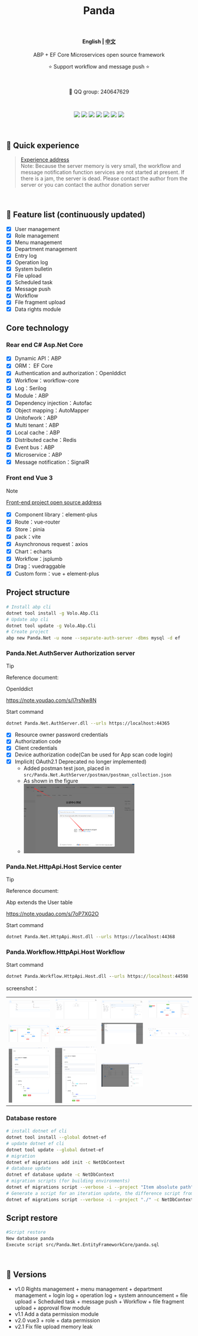 <br />

<h1 align="center">Panda</h1>

<br />

<h4 align="center">
    <p>
        <b>English</b> |
        <a href="./README_zh.md">中文</a>
    </p>
</h4>

<p align="center">ABP + EF Core Microservices open source framework</p>

<p align="center">⭐ Support workflow and message push ⭐</p>

<br />

<p align="center">💬 QQ group: 240647629</p>

<br />

<p align="center">
    <img src="https://img.shields.io/badge/language-csharp-orange?style=plastic"/>
    <img src="https://img.shields.io/github/stars/842549829/Panda?style=plastic"/>
    <img src="https://img.shields.io/github/forks/842549829/Panda?style=plastic"/>
    <img src="https://img.shields.io/github/license/842549829/Panda?style=plastic"/>
    <img src="https://img.shields.io/github/issues/842549829/Panda?style=plastic"/>
    <img src="https://img.shields.io/github/repo-size/842549829/Panda?style=plastic"/>
    <img src="https://img.shields.io/github/last-commit/842549829/Panda?style=plastic" />
</p>

<br />

## 🚀 Quick experience
> [Experience address](http://139.9.70.213)  
   Note: Because the server memory is very small, the workflow and message notification function services are not started at present. If there is a jam, the server is dead. Please contact the author from the server or you can contact the author donation server

<br />

## 🥇 Feature list (continuously updated)

- [x] User management
- [x] Role management
- [x] Menu management
- [x] Department management
- [x] Entry log
- [x] Operation log
- [x] System bulletin
- [x] File upload
- [x] Scheduled task
- [x] Message push
- [x] Workflow
- [x] File fragment upload
- [x] Data rights module

## Core technology

### Rear end C# Asp.Net Core

- [x] Dynamic API：ABP
- [x] ORM： EF Core
- [x] Authentication and authorization：OpenIddict
- [x] Workflow：workflow-core
- [x] Log：Serilog
- [x] Module：ABP
- [x] Dependency injection：Autofac
- [x] Object mapping：AutoMapper
- [x] Unitofwork：ABP
- [x] Multi tenant：ABP
- [x] Local cache：ABP
- [x] Distributed cache：Redis
- [x] Event bus：ABP
- [x] Microservice：ABP
- [x] Message notification：SignalR

### Front end Vue 3
> [!NOTE]
> [Front-end project open source address](https://gitee.com/notify/panda.net.web)


- [x] Component library：element-plus
- [x] Route：vue-router
- [x] Store：pinia
- [x] pack：vite	
- [x] Asynchronous request：axios
- [x] Chart：echarts
- [x] Workflow：jsplumb
- [x] Drag：vuedraggable
- [x] Custom form：vue + element-plus 

## Project structure

```bash
# Install abp cli 
dotnet tool install -g Volo.Abp.Cli
# Update abp cli
dotnet tool update -g Volo.Abp.Cli
# Create project	
abp new Panda.Net -u none --separate-auth-server -dbms mysql -d ef
```

### Panda.Net.AuthServer Authorization server

> [!TIP]
> Reference document:
> 
> OpenIddict
> 
> https://note.youdao.com/s/I7rsNw8N

Start command
```bash
dotnet Panda.Net.AuthServer.dll --urls https://localhost:44365
```
- [x] Resource owner password credentials
- [x] Authorization code
- [x] Client credentials
- [x] Device authorization code(Can be used for App scan code login)
- [x] Implicit( OAuth2.1 Deprecated no longer implemented) 
	- Added postman test json, placed in `src/Panda.Net.AuthServer/postman/postman_collection.json`
	- As shown in the figure
	- <img src="images/1.png" width="300px"/>
 
### Panda.Net.HttpApi.Host Service center

> [!TIP]
> Reference document:
> 
> Abp extends the User table
> 
> https://note.youdao.com/s/7oP7XG2O

Start command
```bash
dotnet Panda.Net.HttpApi.Host.dll --urls https://localhost:44368
```

### Panda.Workflow.HttpApi.Host Workflow

Start command
```cmd
dotnet Panda.Workflow.HttpApi.Host.dll --urls https://localhost:44598
```

screenshot： 
<table>
  <tr>
    <td><img src="module/workflow/images/1.png" /></td>
    <td><img src="module/workflow/images/2.png" /></td>
    <td><img src="module/workflow/images/3.png" /></td>
    <td><img src="module/workflow/images/4.png" /></td>
  </tr>
  <tr>
    <td><img src="module/workflow/images/5.png" /></td>
    <td><img src="module/workflow/images/6.png" /></td>
    <td><img src="module/workflow/images/7.png" /></td>
    <td><img src="module/workflow/images/8.png" /></td>
  </tr>
  <tr>
    <td><img src="module/workflow/images/9.png" /></td>
    <td><img src="module/workflow/images/10.png" /></td>
    <td><img src="module/workflow/images/11.png" /></td>
  </tr>
</table>
	
### Database restore

```bash
# install dotnet ef cli
dotnet tool install --global dotnet-ef
# update dotnet ef cli
dotnet tool update --global dotnet-ef
# migration
dotnet ef migrations add init -c NetDbContext
# database update
dotnet ef database update -c NetDbContext
# migration scripts (for building environments)
dotnet ef migrations script --verbose -i --project "Item absolute path" -c NetDbContext -o "Script absolute path"
# Generate a script for an iteration update, the difference script from this iteration 20240329102615_file1 to 20240408082719_announcement
dotnet ef migrations script --verbose -i --project "./" -c NetDbContext -o "./2.sql"  20240329102615_file1 20240408082719_announcement
```
## Script restore
```bash
#Script restore
New database panda
Execute script src/Panda.Net.EntityFrameworkCore/panda.sql 
```	

<br />

## 📢 Versions 

-  v1.0  Rights management + menu management + department management + login log + operation log + system announcement + file upload + Scheduled task + message push + Workflow + file fragment upload + approval flow module
-  v1.1  Add a data permission module
-  v2.0  vue3 + role + data permission
 - v2.1  Fix file upload memory leak